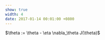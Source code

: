 ```yaml
---
show: true
width: 4
date: 2017-01-14 00:01:00 +0800
---
```

<div class="p-4 text-center">
$\theta := \theta - \eta \nabla_\theta J(\theta)$
</div>
